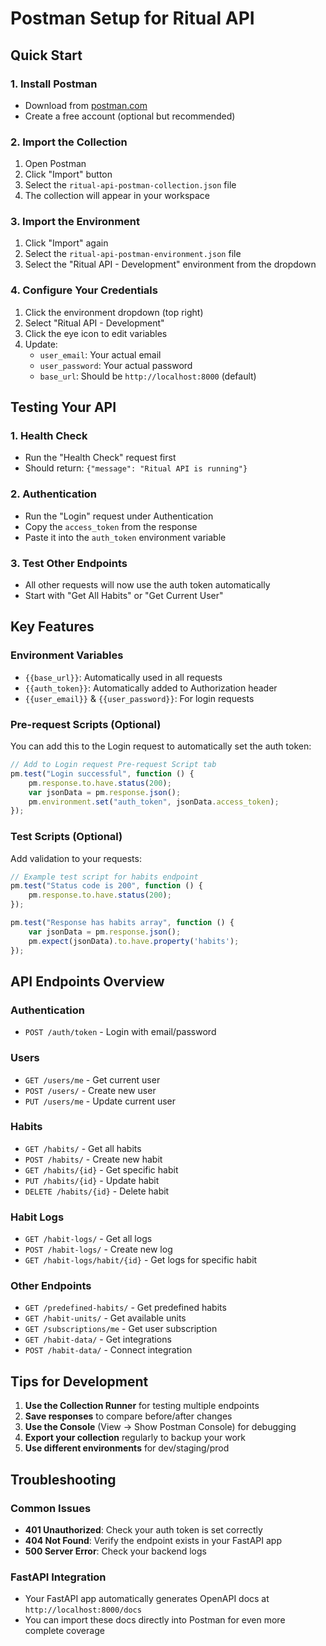 # Postman Setup for Ritual API

## Quick Start

### 1. Install Postman
- Download from [postman.com](https://www.postman.com/downloads/)
- Create a free account (optional but recommended)

### 2. Import the Collection
1. Open Postman
2. Click "Import" button
3. Select the `ritual-api-postman-collection.json` file
4. The collection will appear in your workspace

### 3. Import the Environment
1. Click "Import" again
2. Select the `ritual-api-postman-environment.json` file
3. Select the "Ritual API - Development" environment from the dropdown

### 4. Configure Your Credentials
1. Click the environment dropdown (top right)
2. Select "Ritual API - Development"
3. Click the eye icon to edit variables
4. Update:
   - `user_email`: Your actual email
   - `user_password`: Your actual password
   - `base_url`: Should be `http://localhost:8000` (default)

## Testing Your API

### 1. Health Check
- Run the "Health Check" request first
- Should return: `{"message": "Ritual API is running"}`

### 2. Authentication
- Run the "Login" request under Authentication
- Copy the `access_token` from the response
- Paste it into the `auth_token` environment variable

### 3. Test Other Endpoints
- All other requests will now use the auth token automatically
- Start with "Get All Habits" or "Get Current User"

## Key Features

### Environment Variables
- `{{base_url}}`: Automatically used in all requests
- `{{auth_token}}`: Automatically added to Authorization header
- `{{user_email}}` & `{{user_password}}`: For login requests

### Pre-request Scripts (Optional)
You can add this to the Login request to automatically set the auth token:

```javascript
// Add to Login request Pre-request Script tab
pm.test("Login successful", function () {
    pm.response.to.have.status(200);
    var jsonData = pm.response.json();
    pm.environment.set("auth_token", jsonData.access_token);
});
```

### Test Scripts (Optional)
Add validation to your requests:

```javascript
// Example test script for habits endpoint
pm.test("Status code is 200", function () {
    pm.response.to.have.status(200);
});

pm.test("Response has habits array", function () {
    var jsonData = pm.response.json();
    pm.expect(jsonData).to.have.property('habits');
});
```

## API Endpoints Overview

### Authentication
- `POST /auth/token` - Login with email/password

### Users
- `GET /users/me` - Get current user
- `POST /users/` - Create new user
- `PUT /users/me` - Update current user

### Habits
- `GET /habits/` - Get all habits
- `POST /habits/` - Create new habit
- `GET /habits/{id}` - Get specific habit
- `PUT /habits/{id}` - Update habit
- `DELETE /habits/{id}` - Delete habit

### Habit Logs
- `GET /habit-logs/` - Get all logs
- `POST /habit-logs/` - Create new log
- `GET /habit-logs/habit/{id}` - Get logs for specific habit

### Other Endpoints
- `GET /predefined-habits/` - Get predefined habits
- `GET /habit-units/` - Get available units
- `GET /subscriptions/me` - Get user subscription
- `GET /habit-data/` - Get integrations
- `POST /habit-data/` - Connect integration

## Tips for Development

1. **Use the Collection Runner** for testing multiple endpoints
2. **Save responses** to compare before/after changes
3. **Use the Console** (View → Show Postman Console) for debugging
4. **Export your collection** regularly to backup your work
5. **Use different environments** for dev/staging/prod

## Troubleshooting

### Common Issues
- **401 Unauthorized**: Check your auth token is set correctly
- **404 Not Found**: Verify the endpoint exists in your FastAPI app
- **500 Server Error**: Check your backend logs

### FastAPI Integration
- Your FastAPI app automatically generates OpenAPI docs at `http://localhost:8000/docs`
- You can import these docs directly into Postman for even more complete coverage 